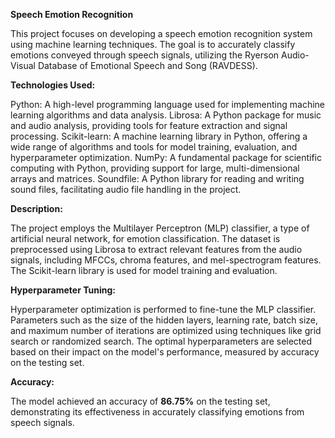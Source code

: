 **Speech Emotion Recognition**

This project focuses on developing a speech emotion recognition system using machine learning techniques. The goal is to accurately classify emotions conveyed through speech signals, utilizing the Ryerson Audio-Visual Database of Emotional Speech and Song (RAVDESS).

**Technologies Used:**

Python: A high-level programming language used for implementing machine learning algorithms and data analysis.
Librosa: A Python package for music and audio analysis, providing tools for feature extraction and signal processing.
Scikit-learn: A machine learning library in Python, offering a wide range of algorithms and tools for model training, evaluation, and hyperparameter optimization.
NumPy: A fundamental package for scientific computing with Python, providing support for large, multi-dimensional arrays and matrices.
Soundfile: A Python library for reading and writing sound files, facilitating audio file handling in the project.

**Description:**

The project employs the Multilayer Perceptron (MLP) classifier, a type of artificial neural network, for emotion classification. The dataset is preprocessed using Librosa to extract relevant features from the audio signals, including MFCCs, chroma features, and mel-spectrogram features. The Scikit-learn library is used for model training and evaluation.

**Hyperparameter Tuning:**

Hyperparameter optimization is performed to fine-tune the MLP classifier. Parameters such as the size of the hidden layers, learning rate, batch size, and maximum number of iterations are optimized using techniques like grid search or randomized search. The optimal hyperparameters are selected based on their impact on the model's performance, measured by accuracy on the testing set.

**Accuracy:**

The model achieved an accuracy of **86.75%** on the testing set, demonstrating its effectiveness in accurately classifying emotions from speech signals.
